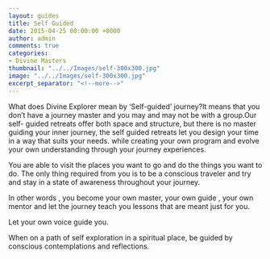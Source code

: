```yaml
---
layout: guides
title: Self Guided
date: 2015-04-25 00:00:00 +0000
author: admin
comments: true
categories:
- Divine Masters
thumbnail: "../../Images/self-300x300.jpg"
image: "../../Images/self-300x300.jpg"
excerpt_separator: "<!--more-->"
---
```

<p>What does Divine Explorer mean by ‘Self-guided’ journey?It  means that you don’t have a journey master  and you may and may not be with a group.Our self- guided retreats offer both space and structure, but there is  <!--more--> no master guiding your inner journey, the self guided retreats let you design your time in a way that suits your needs. while creating your own program and evolve your own understanding through your journey experiences.

You are able to visit the places you want to go and do the things you want to do. The only thing required from you is to be a conscious traveler and try and stay in a state of awareness throughout your journey.

In other words , you become your own master, your own guide , your own mentor and let the journey teach you lessons that are meant just for you.

Let your own voice guide you.

When on a path of self exploration in a spiritual place, be guided by conscious contemplations and reflections. </p>